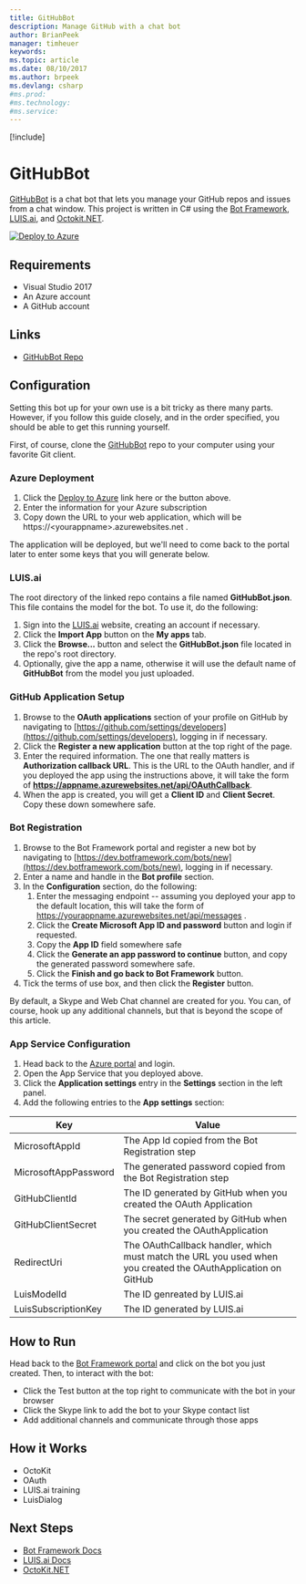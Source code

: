 ```yaml
---
title: GitHubBot
description: Manage GitHub with a chat bot
author: BrianPeek
manager: timheuer
keywords: 
ms.topic: article
ms.date: 08/10/2017
ms.author: brpeek
ms.devlang: csharp
#ms.prod:
#ms.technology:
#ms.service:
---
```


[!include[](includes/header.md)]

# GitHubBot
[GitHubBot](https://github.com/BrianPeek/GitHubBot) is a chat bot that lets you manage your GitHub repos and issues from a chat window.  This project is written in C# using the [Bot Framework](https://dev.botframework.com), [LUIS.ai](https://luis.ai), and [Octokit.NET](https://github.com/octokit/octokit.net).

[![Deploy to Azure](http://azuredeploy.net/deploybutton.png)](https://azuredeploy.net/?repository=https://github.com/BrianPeek/GitHubBot)

## Requirements
* Visual Studio 2017
* An Azure account
* A GitHub account

## Links
* [GitHubBot Repo](https://github.com/BrianPeek/GitHubBot)

## Configuration
Setting this bot up for your own use is a bit tricky as there many parts.  However, if you follow this guide closely, and in the order specified, you should be able to get this running yourself.

First, of course, clone the [GitHubBot](https://github.com/BrianPeek/GitHubBot) repo to your computer using your favorite Git client.

### Azure Deployment
1. Click the [Deploy to Azure]() link here or the button above.
2. Enter the information for your Azure subscription
3. Copy down the URL to your web application, which will be https://&lt;yourappname&gt;.azurewebsites.net .

The application will be deployed, but we'll need to come back to the portal later to enter some keys that you will generate below.

### LUIS.ai
The root directory of the linked repo contains a file named **GitHubBot.json**.  This file contains the model for the bot.  To use it, do the following:
1. Sign into the [LUIS.ai](https://luis.ai) website, creating an account if necessary.
1. Click the **Import App** button on the **My apps** tab.
1. Click the **Browse...** button and select the **GitHubBot.json** file located in the repo's root directory.
1. Optionally, give the app a name, otherwise it will use the default name of **GitHubBot** from the model you just uploaded.

### GitHub Application Setup
1. Browse to the **OAuth applications** section of your profile on GitHub by navigating to [https://github.com/settings/developers](https://github.com/settings/developers), logging in if necessary.
1. Click the **Register a new application** button at the top right of the page.
1. Enter the required information.  The one that really matters is **Authorization callback URL**.  This is the URL to the OAuth handler, and if you deployed the app using the instructions above, it will take the form of **https://appname.azurewebsites.net/api/OAuthCallback**.
1. When the app is created, you will get a **Client ID** and **Client Secret**.  Copy these down somewhere safe.

### Bot Registration
1. Browse to the Bot Framework portal and register a new bot by navigating to [https://dev.botframework.com/bots/new](https://dev.botframework.com/bots/new), logging in if necessary.
1. Enter a name and handle in the **Bot profile** section.
1. In the **Configuration** section, do the following:
   1. Enter the messaging endpoint -- assuming you deployed your app to the default location, this will take the form of https://yourappname.azurewebsites.net/api/messages .
   1. Click the **Create Microsoft App ID and password** button and login if requested.
   1. Copy the **App ID** field somewhere safe
   1. Click the **Generate an app password to continue** button, and copy the generated password somewhere safe.
   1. Click the  **Finish and go back to Bot Framework** button.
1. Tick the terms of use box, and then click the **Register** button.

By default, a Skype and Web Chat channel are created for you.  You can, of course, hook up any additional channels, but that is beyond the scope of this article.

### App Service Configuration
1. Head back to the [Azure portal](https://portal.azure.com/) and login.
1. Open the App Service that you deployed above.
1. Click the **Application settings** entry in the **Settings** section in the left panel.
1. Add the following entries to the **App settings** section:

Key | Value
----|------
MicrosoftAppId       | The App Id copied from the Bot Registration step
MicrosoftAppPassword | The generated password copied from the Bot Registration step
GitHubClientId       | The ID generated by GitHub when you created the OAuth Application
GitHubClientSecret   | The secret generated by GitHub when you created the OAuthApplication
RedirectUri          | The OAuthCallback handler, which must match the URL you used when you created the OAuthApplication on GitHub
LuisModelId          | The ID genreated by LUIS.ai
LuisSubscriptionKey  | The ID generated by LUIS.ai

## How to Run
Head back to the [Bot Framework portal](https://dev.botframework.com/bots/) and click on the bot you just created.  Then, to interact with the bot:
* Click the Test button at the top right to communicate with the bot in your browser
* Click the Skype link to add the bot to your Skype contact list
* Add additional channels and communicate through those apps

## How it Works
* OctoKit
* OAuth
* LUIS.ai training
* LuisDialog

## Next Steps
* [Bot Framework Docs](https://docs.microsoft.com/bot-framework)
* [LUIS.ai Docs](https://docs.microsoft.com/en-us/azure/cognitive-services/LUIS/Home)
* [OctoKit.NET](https://octokit.github.io/)
